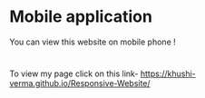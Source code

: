 # Mobile application
You can view this website on mobile phone !
#
To view my page click on this link- https://khushi-verma.github.io/Responsive-Website/
